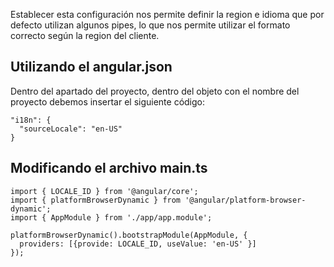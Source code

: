 Establecer esta configuración nos permite definir la region e idioma que por defecto utilizan algunos pipes, lo que nos permite utilizar el formato correcto según la region del cliente.
## Utilizando el angular.json

Dentro del apartado del proyecto, dentro del objeto con el nombre del proyecto debemos insertar el siguiente código:

```
"i18n": {
  "sourceLocale": "en-US"
}
```
## Modificando el archivo main.ts

```
import { LOCALE_ID } from '@angular/core';
import { platformBrowserDynamic } from '@angular/platform-browser-dynamic';
import { AppModule } from './app/app.module';

platformBrowserDynamic().bootstrapModule(AppModule, {
  providers: [{provide: LOCALE_ID, useValue: 'en-US' }]
});
```